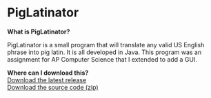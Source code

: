PigLatinator
====

<b>What is PigLatinator?</b>

PigLatinator is a small program that will translate any valid US English phrase into pig latin. It is all developed in Java. This program was an assignment for AP Computer Science that I extended to add a GUI.

<b>Where can I download this?</b><br />
[Download the latest release](https://github.com/LucioFranco/PigLatinator/releases/download/v1.0/PigLatinator_v1.1.jar)<br />
[Download the source code (zip)](https://github.com/LucioFranco/PigLatinator/archive/v1.1.zip)
